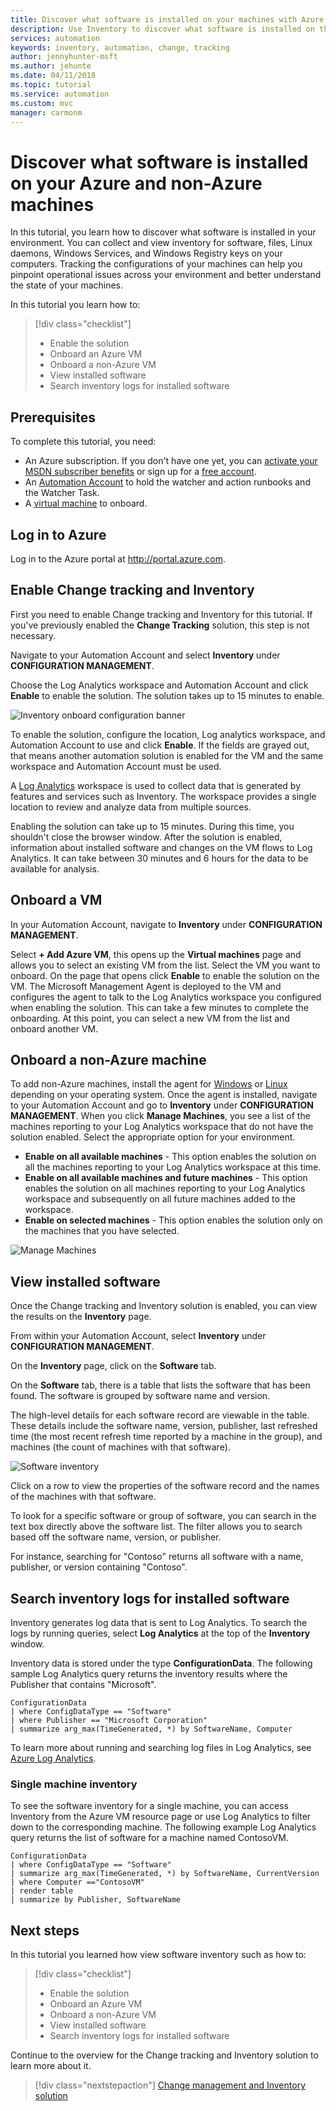 ```yaml
---
title: Discover what software is installed on your machines with Azure Automation | Microsoft Docs 
description: Use Inventory to discover what software is installed on the machines across your environment.
services: automation
keywords: inventory, automation, change, tracking
author: jennyhunter-msft
ms.author: jehunte
ms.date: 04/11/2018
ms.topic: tutorial
ms.service: automation
ms.custom: mvc
manager: carmonm
---
```

# Discover what software is installed on your Azure and non-Azure machines

In this tutorial, you learn how to discover what software is installed in your environment. You can collect and view inventory for software, files, Linux daemons, Windows Services, and Windows Registry keys on your computers. Tracking the configurations of your machines can help you pinpoint operational issues across your environment and better understand the state of your machines.

In this tutorial you learn how to:

> [!div class="checklist"]
> * Enable the solution
> * Onboard an Azure VM
> * Onboard a non-Azure VM
> * View installed software
> * Search inventory logs for installed software

## Prerequisites

To complete this tutorial, you need:

* An Azure subscription. If you don't have one yet, you can [activate your MSDN subscriber benefits](https://azure.microsoft.com/pricing/member-offers/msdn-benefits-details/) or sign up for a [free account](https://azure.microsoft.com/free/?WT.mc_id=A261C142F).
* An [Automation Account](automation-offering-get-started.md) to hold the watcher and action runbooks and the Watcher Task.
* A [virtual machine](../virtual-machines/windows/quick-create-portal.md) to onboard.

## Log in to Azure

Log in to the Azure portal at http://portal.azure.com.

## Enable Change tracking and Inventory

First you need to enable Change tracking and Inventory for this tutorial. If you've previously enabled the **Change Tracking** solution, this step is not necessary.

Navigate to your Automation Account and select **Inventory** under **CONFIGURATION MANAGEMENT**.

Choose the Log Analytics workspace and Automation Account and click **Enable** to enable the solution. The solution takes up to 15 minutes to enable.

![Inventory onboard configuration banner](./media/automation-tutorial-installed-software/enableinventory.png)

To enable the solution, configure the location, Log analytics workspace, and Automation Account to use and click **Enable**. If the fields are grayed out, that means another automation solution is enabled for the VM and the same workspace and Automation Account must be used.

A [Log Analytics](../log-analytics/log-analytics-overview.md?toc=%2fazure%2fautomation%2ftoc.json) workspace is used to collect data that is generated by features and services such as Inventory.
The workspace provides a single location to review and analyze data from multiple sources.

Enabling the solution can take up to 15 minutes. During this time, you shouldn't close the browser window.
After the solution is enabled, information about installed software and changes on the VM flows to Log Analytics.
It can take between 30 minutes and 6 hours for the data to be available for analysis.

## Onboard a VM

In your Automation Account, navigate to **Inventory** under **CONFIGURATION MANAGEMENT**.

Select **+ Add Azure VM**, this opens up the **Virtual machines** page and allows you to select an existing VM from the list. Select the VM you want to onboard. On the page that opens click **Enable** to enable the solution on the VM. The Microsoft Management Agent is deployed to the VM and configures the agent to talk to the Log Analytics workspace you configured when enabling the solution. This can take a few minutes to complete the onboarding. At this point, you can select a new VM from the list and onboard another VM.

## Onboard a non-Azure machine

To add non-Azure machines, install the agent for [Windows](../log-analytics/log-analytics-agent-windows.md) or [Linux](automation-linux-hrw-install.md) depending on your operating system. Once the agent is installed, navigate to your Automation Account and go to **Inventory** under **CONFIGURATION MANAGEMENT**. When you click **Manage Machines**, you see a list of the machines reporting to your Log Analytics workspace that do not have the solution enabled. Select the appropriate option for your environment.

* **Enable on all available machines** - This option enables the solution on all the machines reporting to your Log Analytics workspace at this time.
* **Enable on all available machines and future machines** - This option enables the solution on all machines reporting to your Log Analytics workspace and subsequently on all future machines added to the workspace.
* **Enable on selected machines** - This option enables the solution only on the machines that you have selected.

![Manage Machines](./media/automation-tutorial-installed-software/manage-machines.png)

## View installed software

Once the Change tracking and Inventory solution is enabled, you can view the results on the **Inventory** page.

From within your Automation Account, select **Inventory** under **CONFIGURATION MANAGEMENT**.

On the **Inventory** page, click on the **Software** tab.

On the **Software** tab, there is a table that lists the software that has been found. The software is grouped by software name and version.

The high-level details for each software record are viewable in the table. These details include the software name, version, publisher, last refreshed time (the most recent refresh time reported by a machine in the group), and machines (the count of machines with that software).

![Software inventory](./media/automation-tutorial-installed-software/inventory-software.png)

Click on a row to view the properties of the software record and the names of the machines with that software.

To look for a specific software or group of software, you can search in the text box directly above the software list.
The filter allows you to search based off the software name, version, or publisher.

For instance, searching for "Contoso" returns all software with a name, publisher, or version containing "Contoso".

## Search inventory logs for installed software

Inventory generates log data that is sent to Log Analytics. To search the logs by running queries, select **Log Analytics** at the top of the **Inventory** window.

Inventory data is stored under the type **ConfigurationData**.
The following sample Log Analytics query returns the inventory results where the Publisher that contains "Microsoft".

```loganalytics
ConfigurationData
| where ConfigDataType == "Software"
| where Publisher == "Microsoft Corporation"
| summarize arg_max(TimeGenerated, *) by SoftwareName, Computer
```

To learn more about running and searching log files in Log Analytics, see [Azure Log Analytics](https://docs.loganalytics.io/index).

### Single machine inventory

To see the software inventory for a single machine, you can access Inventory from the Azure VM resource page or use Log Analytics to filter down to the corresponding machine.
The following example Log Analytics query returns the list of software for a machine named ContosoVM.

```loganalytics
ConfigurationData
| where ConfigDataType == "Software"
| summarize arg_max(TimeGenerated, *) by SoftwareName, CurrentVersion
| where Computer =="ContosoVM"
| render table
| summarize by Publisher, SoftwareName
```

## Next steps

In this tutorial you learned how view software inventory such as how to:

> [!div class="checklist"]
> * Enable the solution
> * Onboard an Azure VM
> * Onboard a non-Azure VM
> * View installed software
> * Search inventory logs for installed software

Continue to the overview for the Change tracking and Inventory solution to learn more about it.

> [!div class="nextstepaction"]
> [Change management and Inventory solution](automation-change-tracking.md)